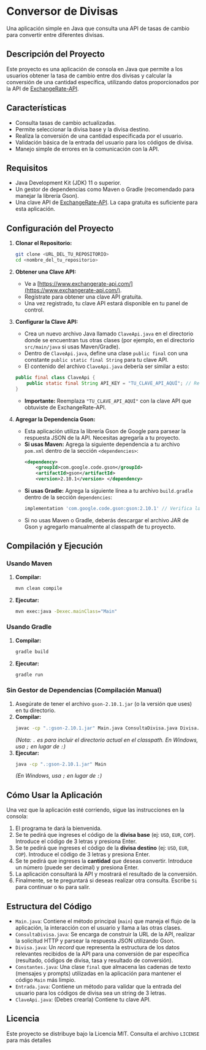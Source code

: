 # Conversor de Divisas

Una aplicación simple en Java que consulta una API de tasas de cambio para convertir entre diferentes divisas.

## Descripción del Proyecto

Este proyecto es una aplicación de consola en Java que permite a los usuarios obtener la tasa de cambio entre dos divisas y calcular la conversión de una cantidad específica, utilizando datos proporcionados por la API de [ExchangeRate-API](https://www.exchangerate-api.com/).

## Características

* Consulta tasas de cambio actualizadas.
* Permite seleccionar la divisa base y la divisa destino.
* Realiza la conversión de una cantidad especificada por el usuario.
* Validación básica de la entrada del usuario para los códigos de divisa.
* Manejo simple de errores en la comunicación con la API.

## Requisitos

* Java Development Kit (JDK) 11 o superior.
* Un gestor de dependencias como Maven o Gradle (recomendado para manejar la librería Gson).
* Una clave API de [ExchangeRate-API](https://www.exchangerate-api.com/). La capa gratuita es suficiente para esta aplicación.

## Configuración del Proyecto

1.  **Clonar el Repositorio:**
    ```bash
    git clone <URL_DEL_TU_REPOSITORIO>
    cd <nombre_del_tu_repositorio>
    ```

2.  **Obtener una Clave API:**
    * Ve a [https://www.exchangerate-api.com/](https://www.exchangerate-api.com/).
    * Regístrate para obtener una clave API gratuita.
    * Una vez registrado, tu clave API estará disponible en tu panel de control.

3.  **Configurar la Clave API:**
    * Crea un nuevo archivo Java llamado `ClaveApi.java` en el directorio donde se encuentran tus otras clases (por ejemplo, en el directorio `src/main/java` si usas Maven/Gradle).
    * Dentro de `ClaveApi.java`, define una clase `public final` con una constante `public static final String` para tu clave API.
    * El contenido del archivo `ClaveApi.java` debería ser similar a esto:

    ```java
    public final class ClaveApi {
        public static final String API_KEY = "TU_CLAVE_API_AQUÍ"; // Reemplaza con tu clave API real
    }
    ```
    * **Importante:** Reemplaza `"TU_CLAVE_API_AQUÍ"` con la clave API que obtuviste de ExchangeRate-API.

4.  **Agregar la Dependencia Gson:**
    * Esta aplicación utiliza la librería Gson de Google para parsear la respuesta JSON de la API. Necesitas agregarla a tu proyecto.
    * **Si usas Maven:** Agrega la siguiente dependencia a tu archivo `pom.xml` dentro de la sección `<dependencies>`:
        ```xml
        <dependency>
            <groupId>com.google.code.gson</groupId>
            <artifactId>gson</artifactId>
            <version>2.10.1</version> </dependency>
        ```
    * **Si usas Gradle:** Agrega la siguiente línea a tu archivo `build.gradle` dentro de la sección `dependencies`:
        ```gradle
        implementation 'com.google.code.gson:gson:2.10.1' // Verifica la versión más reciente si es necesario
        ```
    * Si no usas Maven o Gradle, deberás descargar el archivo JAR de Gson y agregarlo manualmente al classpath de tu proyecto.

## Compilación y Ejecución

### Usando Maven

1.  **Compilar:**
    ```bash
    mvn clean compile
    ```
2.  **Ejecutar:**
    ```bash
    mvn exec:java -Dexec.mainClass="Main"
    ```

### Usando Gradle

1.  **Compilar:**
    ```bash
    gradle build
    ```
2.  **Ejecutar:**
    ```bash
    gradle run
    ```

### Sin Gestor de Dependencias (Compilación Manual)

1.  Asegúrate de tener el archivo `gson-2.10.1.jar` (o la versión que uses) en tu directorio.
2.  **Compilar:**
    ```bash
    javac -cp ".:gson-2.10.1.jar" Main.java ConsultaDivisa.java Divisa.java Constantes.java Entrada.java ClaveApi.java
    ```
    *(Nota: `.` es para incluir el directorio actual en el classpath. En Windows, usa `;` en lugar de `:`)*
3.  **Ejecutar:**
    ```bash
    java -cp ".:gson-2.10.1.jar" Main
    ```
    *(En Windows, usa `;` en lugar de `:`)*

## Cómo Usar la Aplicación

Una vez que la aplicación esté corriendo, sigue las instrucciones en la consola:

1.  El programa te dará la bienvenida.
2.  Se te pedirá que ingreses el código de la **divisa base** (ej: `USD`, `EUR`, `COP`). Introduce el código de 3 letras y presiona Enter.
3.  Se te pedirá que ingreses el código de la **divisa destino** (ej: `USD`, `EUR`, `COP`). Introduce el código de 3 letras y presiona Enter.
4.  Se te pedirá que ingreses la **cantidad** que deseas convertir. Introduce un número (puede ser decimal) y presiona Enter.
5.  La aplicación consultará la API y mostrará el resultado de la conversión.
6.  Finalmente, se te preguntará si deseas realizar otra consulta. Escribe `Si` para continuar o `No` para salir.

## Estructura del Código

* `Main.java`: Contiene el método principal (`main`) que maneja el flujo de la aplicación, la interacción con el usuario y llama a las otras clases.
* `ConsultaDivisa.java`: Se encarga de construir la URL de la API, realizar la solicitud HTTP y parsear la respuesta JSON utilizando Gson.
* `Divisa.java`: Un *record* que representa la estructura de los datos relevantes recibidos de la API para una conversión de par específica (resultado, códigos de divisa, tasa y resultado de conversión).
* `Constantes.java`: Una clase `final` que almacena las cadenas de texto (mensajes y prompts) utilizadas en la aplicación para mantener el código `Main` más limpio.
* `Entrada.java`: Contiene un método para validar que la entrada del usuario para los códigos de divisa sea un string de 3 letras.
* `ClaveApi.java`: (Debes crearla) Contiene tu clave API.


## Licencia

Este proyecto se distribuye bajo la Licencia MIT. Consulta el archivo `LICENSE` para más detalles